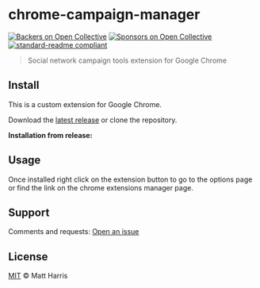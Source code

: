# chrome-campaign-manager

[![Backers on Open Collective](https://opencollective.com/standard-readme/backers/badge.svg)](#backers) [![Sponsors on Open Collective](https://opencollective.com/standard-readme/sponsors/badge.svg)](#sponsors) [![standard-readme compliant](https://img.shields.io/badge/readme%20style-standard-brightgreen.svg?style=flat-square)](https://github.com/RichardLitt/standard-readme)

> Social network campaign tools extension for Google Chrome

## Install

This is a custom extension for Google Chrome.

Download the [latest release](https://github.com/charrismatic/chrome-campaign-manager/releases) or clone the repository.

__Installation from release:__



## Usage

Once installed right click on the extension button to go to the options page or find the link on the chrome extensions manager page.


## Support

Comments and requests: [Open an issue](https://github.com/charrismatic/chrome-campaign-manager/issues/new)

## License

[MIT](LICENSE) © Matt Harris
